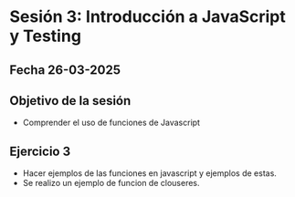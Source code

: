 # Sesión 3: Introducción a JavaScript y Testing

## Fecha 26-03-2025

## Objetivo de la sesión

- Comprender el uso de funciones de Javascript

## Ejercicio 3

- Hacer ejemplos de las funciones en javascript y ejemplos de estas.
- Se realizo un ejemplo de funcion de clouseres.
